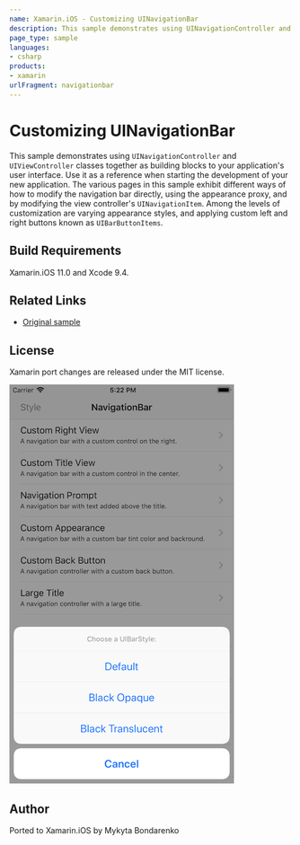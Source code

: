 ```yaml
---
name: Xamarin.iOS - Customizing UINavigationBar
description: This sample demonstrates using UINavigationController and UIViewController classes together as building blocks to your application's user...
page_type: sample
languages:
- csharp
products:
- xamarin
urlFragment: navigationbar
---
```

# Customizing UINavigationBar

This sample demonstrates using `UINavigationController` and `UIViewController` classes together as building blocks to your application's user interface. Use it as a reference when starting the development of your new application. The various pages in this sample exhibit different ways of how to modify the navigation bar directly, using the appearance proxy, and by modifying the view controller's `UINavigationItem`. Among the levels of customization are varying appearance styles, and applying custom left and right buttons known as `UIBarButtonItems`.

## Build Requirements

Xamarin.iOS 11.0 and Xcode 9.4.

## Related Links

- [Original sample](https://developer.apple.com/library/archive/samplecode/NavBar/Introduction/Intro.html)

## License

Xamarin port changes are released under the MIT license.

![Customizing UINavigationBar application screenshot](Screenshots/screenshot-1.png "Customizing UINavigationBar application screenshot")

## Author

Ported to Xamarin.iOS by Mykyta Bondarenko
